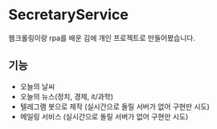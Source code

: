 # SecretaryService
웹크롤링이랑 rpa를 배운 김에 개인 프로젝트로 만들어봤습니다.

## 기능
* 오늘의 날씨
* 오늘의 뉴스(정치, 경제, it/과학)
* 텔레그램 봇으로 제작 (실시간으로 돌릴 서버가 없어 구현만 시도)
* 메일링 서비스 (실시간으로 돌릴 서버가 없어 구현만 시도)
